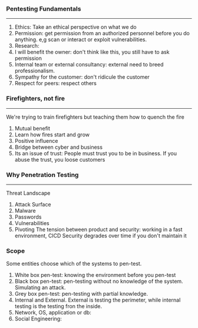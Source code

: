 ### Pentesting Fundamentals
---
1. Ethics: Take an ethical perspective on what we do
2. Permission: get permission from an authorized personnel before you do anything. e,g scan or interact or exploit vulnerabilities.
3. Research:
4. I will benefit the owner: don't think like this, you still have to ask permission
5. Internal team or external consultancy: external need to breed professionalism. 
6. Sympathy for the customer: don't ridicule the customer
7. Respect for peers: respect others
### Firefighters, not fire
---
We're trying to train firefighters but teaching them how to quench the fire
1. Mutual benefit
2. Learn how fires start and grow
3. Positive influence
4. Bridge between cyber and business
5. Its an issue of trust: People must trust you to be in business. If you abuse the trust, you loose customers
### Why Penetration Testing 
---
Threat Landscape
1. Attack Surface
2. Malware
3. Passwords
4. Vulnerabilities
5. Pivoting
The tension between product and security: working in a fast environment, CICD
Security degrades over time if you don't maintain it
### Scope
Some entities choose which of the systems to pen-test.
1. White box pen-test: knowing the environment before you pen-test
2. Black box pen-test: pen-testing without no knowledge of the system. Simulating an attack.
3. Grey box pen-test: pen-testing with partial knowledge.
4. Internal and External. External is testing the perimeter, while internal testing is the testing fron the inside. 
5. Network, OS, application or db: 
6. Social Engineering: